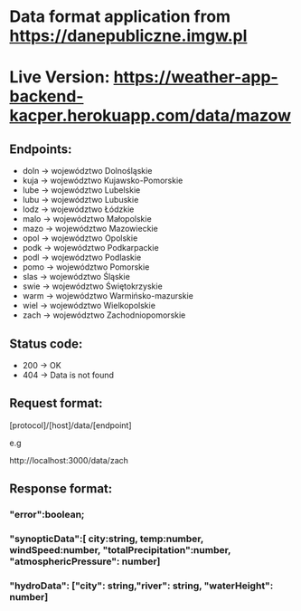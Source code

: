 # Data format application from https://danepubliczne.imgw.pl
# Live Version: https://weather-app-backend-kacper.herokuapp.com/data/mazow
## Endpoints:
- doln -> województwo Dolnośląskie
- kuja -> województwo Kujawsko-Pomorskie
- lube -> województwo Lubelskie
- lubu -> województwo Lubuskie
- lodz -> województwo Łódzkie
- malo -> województwo Małopolskie
- mazo -> województwo Mazowieckie
- opol -> województwo Opolskie
- podk -> województwo Podkarpackie
- podl -> województwo Podlaskie
- pomo -> województwo Pomorskie
- slas -> województwo Śląskie
- swie -> województwo Świętokrzyskie
- warm -> województwo Warmińsko-mazurskie
- wiel -> województwo Wielkopolskie
- zach -> województwo Zachodniopomorskie

## Status code:
- 200 -> OK
- 404 -> Data is not found

## Request format:
[protocol]/[host]/data/[endpoint]

e.g

http://localhost:3000/data/zach

## Response format:
### "error":boolean;
### "synopticData":[ city:string, temp:number, windSpeed:number, "totalPrecipitation":number, "atmosphericPressure": number]
### "hydroData": ["city": string,"river": string, "waterHeight": number]
